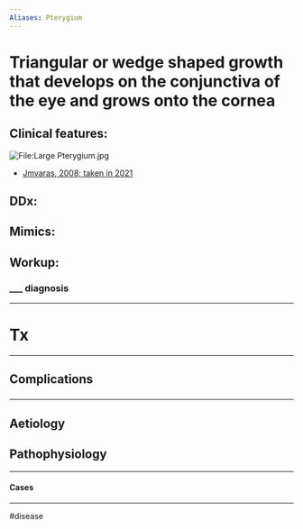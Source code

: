 ```yaml
---
Aliases: Pterygium
---
```

# Triangular or wedge shaped growth that develops on the conjunctiva of the eye and grows onto the cornea
## Clinical features:
![File:Large Pterygium.jpg](https://upload.wikimedia.org/wikipedia/commons/thumb/6/61/Large_Pterygium.jpg/800px-Large_Pterygium.jpg)
- [Jmvaras, 2008; taken in 2021](https://commons.wikimedia.org/wiki/File:Large_Pterygium.jpg)
## DDx:
###
## Mimics:
###
## Workup:
### ___ diagnosis
---
# Tx

---
## Complications
###

---
## Aetiology
## Pathophysiology

---
#### Cases


---
#disease 